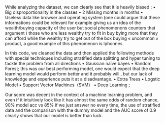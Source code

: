 While analyzing the dataset, we can clearly see that it is heavily biased ; 
•	Big disproportionality in the classes
•	2 Missing months in months 
•	Useless data like browser and operating system (one could argue that these
 informations could be relevant for example giving us an idea of the wealth/buying capacity 
of the user but social phenomenons counters that argument ( those who are less wealthy try to fit in buy 
bying more that they can afford while the wealthy try to get out of the box buying « uncommon » product, 
a good example of this phenomenon is Iphonnes. 


In this code, we cleaned the data and then applied the following methods with special techniques including stratified data splitting and hyper tuning to tackle the problem from all directions
• Gaussian naïve bayes 
• Random Forest; this was our best performing model, one would expect 
that the deep learning model would perform better and it probably will , but our lack 
of knowledge and experience puts it at a disadvantage.
• Extra Trees 
• Logstic Model 
• Support Vector Machines（SVM） 
• Deep Learning ;


Our score was decent in the context of a machine learning problem, 
and even if it intuitively look like it has almost the same odds of random chance, 
90% model acc vs 85% if we just answer no every time, the use of stratified data and the comparison 
with the dummy model and the AUC score of 0.9 clearly shows that our model is better than luck.
